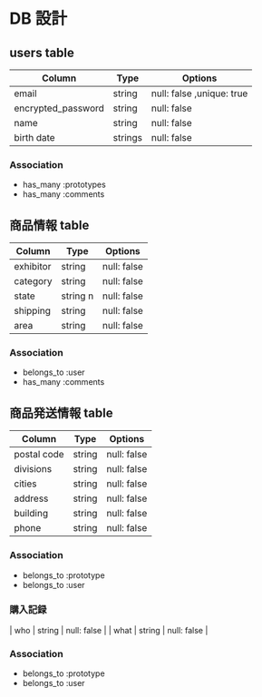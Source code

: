 # DB 設計

## users table

| Column             | Type                | Options                 |
|--------------------|---------------------|-------------------------|
| email              | string              | null: false ,unique: true|
| encrypted_password | string              | null: false             |
| name               | string              | null: false             |
| birth date         |strings              | null: false             |

### Association

* has_many :prototypes
* has_many :comments

## 商品情報 table

| Column                              | Type       | Options           |
|-------------------------------------|------------|-------------------|
| exhibitor                           | string     | null: false       |
| category                            | string     | null: false       |
| state                               | string n   | null: false       |
| shipping                            | string     | null: false       |
| area                                | string     | null: false       |


### Association

- belongs_to :user
- has_many :comments

## 商品発送情報 table

| Column      | Type       | Options           |
|-------------|------------|-------------------|
| postal code                    | string     | null: false       |
| divisions                      | string     | null: false       |
| cities                         | string     | null: false       |
| address                        | string     | null: false       |
| building                       | string     | null: false       |
| phone                          | string     | null: false       |
### Association

- belongs_to :prototype
- belongs_to :user

### 購入記録
| who                                 | string     | null: false       |
| what                                | string     | null: false       |

### Association

- belongs_to :prototype
- belongs_to :user